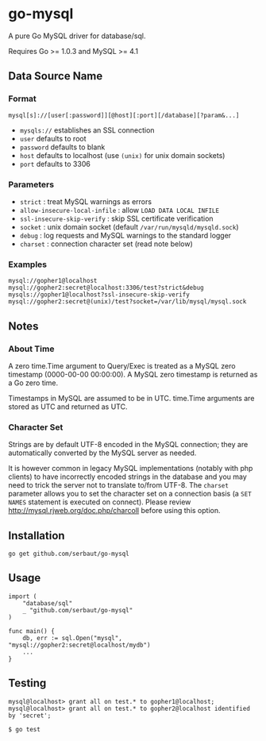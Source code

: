 # go-mysql

A pure Go MySQL driver for database/sql.

Requires Go >= 1.0.3 and MySQL >= 4.1

## Data Source Name

### Format

    mysql[s]://[user[:password]][@host][:port][/database][?param&...]

* `mysqls://` establishes an SSL connection
* `user` defaults to root
* `password` defaults to blank
* `host` defaults to localhost (use `(unix)` for unix domain sockets)
* `port` defaults to 3306

### Parameters

* `strict` : treat MySQL warnings as errors
* `allow-insecure-local-infile` : allow `LOAD DATA LOCAL INFILE`
* `ssl-insecure-skip-verify` : skip SSL certificate verification
* `socket` : unix domain socket (default `/var/run/mysqld/mysqld.sock`)
* `debug` : log requests and MySQL warnings to the standard logger
* `charset` : connection character set (read note below)

### Examples

    mysql://gopher1@localhost
    mysql://gopher2:secret@localhost:3306/test?strict&debug
    mysqls://gopher1@localhost?ssl-insecure-skip-verify
    mysql://gopher2:secret@(unix)/test?socket=/var/lib/mysql/mysql.sock

## Notes

### About Time

A zero time.Time argument to Query/Exec is treated as a MySQL zero
timestamp (0000-00-00 00:00:00). A MySQL zero timestamp is returned as
a Go zero time.

Timestamps in MySQL are assumed to be in UTC. time.Time arguments are
stored as UTC and returned as UTC.

### Character Set

Strings are by default UTF-8 encoded in the MySQL connection; they are
automatically converted by the MySQL server as needed.

It is however common in legacy MySQL implementations (notably with php
clients) to have incorrectly encoded strings in the database and you
may need to trick the server not to translate to/from UTF-8. The
`charset` parameter allows you to set the character set on a connection
basis (a `SET NAMES` statement is executed on connect). Please review
http://mysql.rjweb.org/doc.php/charcoll before using this option.

## Installation

    go get github.com/serbaut/go-mysql

## Usage

    import (
        "database/sql"
        _ "github.com/serbaut/go-mysql"
    )

    func main() {
        db, err := sql.Open("mysql", "mysql://gopher2:secret@localhost/mydb")
        ...
    }

## Testing

    mysql@localhost> grant all on test.* to gopher1@localhost;
    mysql@localhost> grant all on test.* to gopher2@localhost identified by 'secret';

    $ go test
